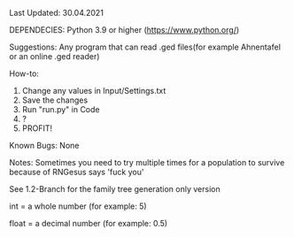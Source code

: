 Last Updated: 30.04.2021

DEPENDECIES:
    Python 3.9 or higher (https://www.python.org/)

Suggestions:
    Any program that can read .ged files(for example Ahnentafel or an online .ged reader)

How-to:
1. Change any values in Input/Settings.txt
2. Save the changes
3. Run "run.py" in Code
4. ?
5. PROFIT!

Known Bugs:
	None

Notes:
Sometimes you need to try multiple times for a population to survive because of RNGesus says 'fuck you'

See 1.2-Branch for the family tree generation only version

int = a whole number (for example: 5)

float = a decimal number (for example: 0.5)
